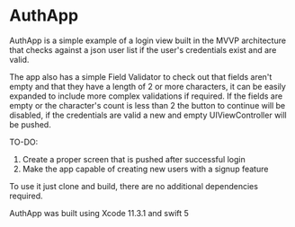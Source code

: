 # AuthApp 

AuthApp is a simple example of a login view built in the MVVP architecture that checks against a json user list if the user's 
credentials exist and are valid.

The app also has a simple Field Validator to check out that fields aren't empty and that they have a length of 2 or more 
characters, it can be easily expanded to include more complex validations if required. If the fields are empty or the character's count is less than 2 the button to continue will be disabled, if the credentials are valid a new and empty UIViewController will be pushed. 

TO-DO: 
1. Create a proper screen that is pushed after successful login
2. Make the app capable of creating new users with a signup feature

To use it just clone and build, there are no additional dependencies required. 

AuthApp was built using Xcode 11.3.1 and swift 5
